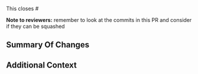 This closes #

**Note to reviewers:** remember to look at the commits in this PR and consider if they can be squashed

## Summary Of Changes

## Additional Context
